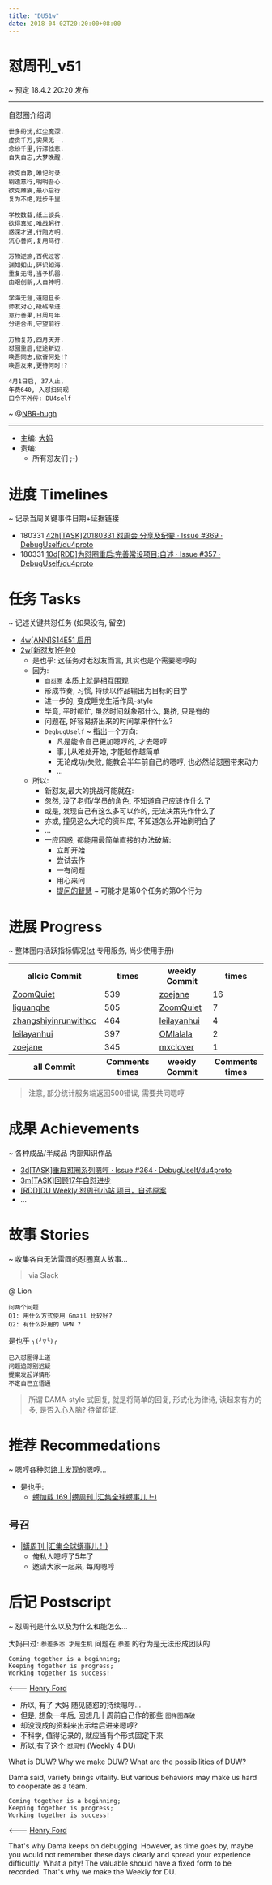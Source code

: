 ```yaml
---
title: "DU51w"
date: 2018-04-02T20:20:00+08:00
---
```


# 怼周刊_v51
~ 预定 18.4.2 20:20 发布

-----------------------------------------

自怼圈介绍词

    世多纷扰,红尘魔深.
    虚贪千万,实果无一.
    念纷千里,行滞独悲.
    自失自忘,大梦晚醒.

    欲克自欺,唯记时录.
    剔透意行,明明吾心.
    欲克瘫痪,最小启行.
    复为不绝,跬步千里.

    学校数载,纸上谈兵.
    欲得真知,唯战躬行.
    惑深才通,行阻方明,
    沉心善问,复用笃行.

    万物逆旅,百代过客.
    渊知如山,碎识如海.
    重复无得,当予机器.
    由艰创新,人自神明.

    学海无涯,道阻且长.
    师友对心,砥砺渐进.
    意行善果,日周月年.
    分进合击,守望前行.

    万物复苏,四月天开.
    怼圈重启,征途新迈.
    唤吾同志,欲奋何处!?
    唤吾友来,更待何时!?

    4月1日启, 37人止, 
    年费640, 入怼扫码现
    口令不外传: DU4self

~ @[NBR-hugh](https://github.com/NBR-hugh)


-----------------------------------------

- 主编: [大妈](http://du.zoomquiet.io/2014-02/ac0-zq/)
- 责编:
    - 所有怼友们 ;-)

# 进度 Timelines
~ 记录当周关键事件日期+证据链接

- 180331 [42h[TASK]20180331 怼周会 分享及纪要 · Issue #369 · DebugUself/du4proto](https://github.com/DebugUself/du4proto/issues/369)
- 180331 [10d[RDD]为怼圈重启:完善常设项目:自述 · Issue #357 · DebugUself/du4proto](https://github.com/DebugUself/du4proto/issues/357)


# 任务 Tasks
~ 记述关键共怼任务 (如果没有, 留空)

- [4w[ANN]S14E51 启用](https://github.com/DebugUself/du4proto/issues/371)
- [2w[新怼友]任务0](https://github.com/DebugUself/du4proto/issues/372)
    + 是也乎: 这任务对老怼友而言, 其实也是个需要嗯哼的
    + 因为:
        * `自怼圈` 本质上就是相互围观
        * 形成节奏, 习惯, 持续以作品输出为目标的自学
        * 进一步的, 变成睡觉生活作风-style
        * 毕竟, 平时都忙, 虽然时间就象那什么, 嘦挤, 只是有的
        * 问题在, 好容易挤出来的时间拿来作什么?
        * `DegbugUself` ~ 指出一个方向:
            - 凡是能令自己更加嗯哼的, 才去嗯哼
            - 事儿从难处开始, 才能越作越简单
            - 无论成功/失败, 能教会半年前自己的嗯哼, 也必然给怼圈带来动力
            - ...
    + 所以:
        * 新怼友,最大的挑战可能就在:
        * 忽然, 没了老师/学员的角色, 不知道自己应该作什么了
        * 或是, 发现自己有这么多可以作的, 无法决策先作什么了
        * 亦或, 撞见这么大坨的资料库, 不知道怎么开始刷明白了
        * ...
        * 一应困惑, 都能用最简单直接的办法破解:
            - 立即开始
            - 尝试去作
            - 一有问题
            - 用心来问
            - [提问的智慧](https://github.com/DebugUself/How-To-Ask-Questions-The-Smart-Way/blob/master/README-zh_CN.md) ~ 可能才是第0个任务的第0个行为

# 进展 Progress
~ 整体圈内活跃指标情况([st](https://github.com/DebugUself/du4proto/tree/DU_tools/st) 专用服务, 尚少使用手册)

<table>
<tr><th>allcic Commit</th><th> times</th><th>weekly Commit</th><th> times</th></tr>
<tr><td>
                <a href='http://github.com/ZoomQuiet'>ZoomQuiet</a></td><td>539</td>
            <td>
                <a href='http://github.com/zoejane'>zoejane</a></td><td>16</td>
                
<tr><td>
                <a href='http://github.com/liguanghe'>liguanghe</a></td><td>505</td>
            <td>
                <a href='http://github.com/ZoomQuiet'>ZoomQuiet</a></td><td>7</td>
                
<tr><td>
                <a href='http://github.com/zhangshiyinrunwithcc'>zhangshiyinrunwithcc</a></td><td>464</td>
            <td>
                <a href='http://github.com/leilayanhui'>leilayanhui</a></td><td>4</td>
                
<tr><td>
                <a href='http://github.com/leilayanhui'>leilayanhui</a></td><td>397</td>
            <td>
                <a href='http://github.com/OMlalala'>OMlalala</a></td><td>2</td>
                
<tr><td>
                <a href='http://github.com/zoejane'>zoejane</a></td><td>345</td>
            <td>
                <a href='http://github.com/mxclover'>mxclover</a></td><td>1</td>
                
<tr><th>all Commit </th><th>Comments times</th><th>weekly Commit</th><th>Comments times</th></tr>
</table>

> 注意, 部分统计服务端返回500错误, 需要共同嗯哼

# 成果 Achievements
~ 各种成品/半成品 内部知识作品

- [3d[TASK]重启怼圈系列嗯哼 · Issue #364 · DebugUself/du4proto](https://github.com/DebugUself/du4proto/issues/364)
- [3m[TASK]回顾17年自怼进步](https://github.com/DebugUself/du4proto/issues/332)
- [[RDD]DU Weekly 怼周刊小站 项目，自述原案](https://github.com/DebugUself/du4proto/issues/365)
- ...


# 故事 Stories
~ 收集各自无法雷同的怼圈真人故事...

> via Slack

@ Lion

    问两个问题
    Q1: 用什么方式使用 Gmail 比较好?
    Q2: 有什么好用的 VPN ?

是也乎 `╮(╯▽╰)╭`

    已入怼圈得上道
    问题追踪别迟疑
    提案发起详情形
    不定自已立悟通

> 所谓 DAMA-style 式回复, 就是将简单的回复, 形式化为律诗, 读起来有力的多, 是否入心入脑?
> 待留印证.


# 推荐 Recommedations
~ 嗯哼各种怼路上发现的嗯哼...

- 是也乎:
    + [蠎加载 169 |蠎周刊 |汇集全球蠎事儿 !-)](http://weekly.pychina.org/importpython/importpython-169.html)


## 号召

- [|蠎周刊 |汇集全球蠎事儿 !-)](http://weekly.pychina.org/archives.html)
    + 俺私人嗯哼了5年了
    + 邀请大家一起来, 每周嗯哼


# 后记 Postscript
~ 怼周刊是什么以及为什么和能怎么...

大妈曰过: `参差多态 才是生机`
问题在 `参差` 的行为是无法形成团队的

	Coming together is a beginning; 
	Keeping together is progress; 
	Working together is success!

<--- [Henry Ford](https://www.brainyquote.com/quotes/quotes/h/henryford121997.html)

- 所以, 有了 大妈 随见随怼的持续嗯哼...
- 但是, 想象一年后, 回想几十周前自己作的那些 `图样图森破` 
- 却没现成的资料来出示给后进来嗯哼?
- 不科学, 值得记录的, 就应当有个形式固定下来
- 所以,有了这个 `怼周刊` (Weekly 4 DU)

What is DUW?
Why we make DUW?
What are the possibilities of DUW?

Dama said, variety brings vitality.
But various behaviors may make us hard to cooperate as a team.

	Coming together is a beginning; 
	Keeping together is progress; 
	Working together is success!

<--- [Henry Ford](https://www.brainyquote.com/quotes/quotes/h/henryford121997.html)

That's why Dama keeps on debugging.
However, as time goes by, maybe you would not remember these days clearly and spread your experience difficultly.
What a pity!
The valuable should have a fixed form to be recorded.
That's why we make the Weekly for DU.




